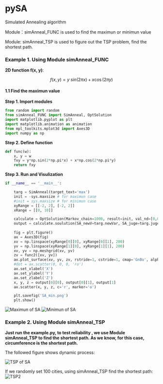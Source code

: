 # pySA
Simulated Annealing algorithm

Module：simAnneal_FUNC is used to find the maximun or minimun value

Module: simAnneal_TSP is used to figure out the TSP problem, find the shortest path.

### Example 1. Using Module simAnneal_FUNC 

**2D function f(x, y)**:

 $$f(x,y) = y\ sin(2 \pi x) + x\cos(2\pi y)$$
 
#### 1.1 Find the maximun value

**Step 1. Import modules**
```python
from random import random
from simAnneal_FUNC import SimAnneal, OptSolution
import matplotlib.pyplot as plt
import matplotlib.animation as animation
from mpl_toolkits.mplot3d import Axes3D
import numpy as np
```
**Step 2. Define function**
```python
def func(w):
    x, y = w
    fxy = y*np.sin(2*np.pi*x) + x*np.cos(2*np.pi*y)
    return fxy
```
**Step 3. Run and Visulization**
```python
if __name__ == '__main__':

    targ = SimAnneal(target_text='max')
    init = -sys.maxsize # for maximun case
    #init = sys.maxsize # for minimun case
    xyRange = [[-2, 2], [-2, 2]]
    xRange = [[0, 10]]

    calculate = OptSolution(Markov_chain=1000, result=init, val_nd=[0,0])
    output = calculate.soulution(SA_newV=targ.newVar, SA_juge=targ.juge, juge_text='max',ValueRange=xyRange, func=func2)
                        
    fig = plt.figure()
	ax = Axes3D(fig)
	xv = np.linspace(xyRange[0][0], xyRange[0][1], 200)
	yv = np.linspace(xyRange[1][0], xyRange[1][1], 200)
	xv, yv = np.meshgrid(xv, yv)
	zv = func2([xv, yv])
	ax.plot_surface(xv, yv, zv, rstride=1, cstride=1, cmap='GnBu', alpha=1)
	#dot = ax.scatter(0, 0, 0, 'ro')
	ax.set_xlabel('X')
	ax.set_ylabel('Y')
	ax.set_zlabel('Z')
	x, y, z = output[0][0], output[0][1], output[1]
	ax.scatter(x, y, z, c='r', marker='o')

	plt.savefig('SA_min.png')
	plt.show()
```
![Maximun of SA](https://github.com/kjzhang9/pySA/blob/master/SA_max.png  "Maximun")
![Minimun of SA](https://github.com/kjzhang9/pySA/blob/master/SA_min.png  "Min")

### Example 2. Using Module simAnneal_TSP

**Just run the example.py, to test reliability , we use Module simAnneal_TSP to find the shortest path. As we know, for this case, circumference is the shortest path.**

The followed figure shows dynamic process:

![TSP of SA](https://github.com/kjzhang9/pySA/blob/master/circle_tsp.gif  "TSP")

If we randomly set 100 cities, using simAnneal_TSP find the shortest path:
![TSP2](https://github.com/kjzhang9/pySA/blob/master/random_tsp.gif  "TSP2")
 